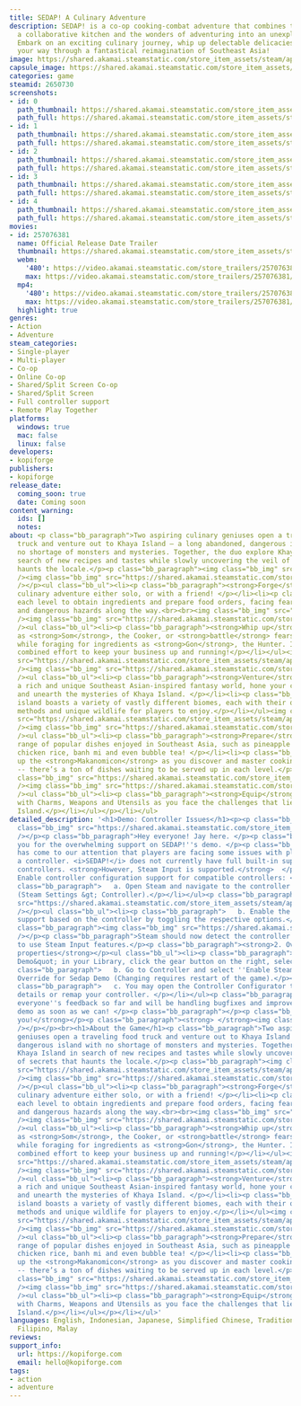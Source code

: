 ```yaml
---
title: SEDAP! A Culinary Adventure
description: SEDAP! is a co-op cooking-combat adventure that combines the chaos of
  a collaborative kitchen and the wonders of adventuring into an unexplored world.
  Embark on an exciting culinary journey, whip up delectable delicacies, and serve
  your way through a fantastical reimagination of Southeast Asia!
image: https://shared.akamai.steamstatic.com/store_item_assets/steam/apps/2650730/header.jpg?t=1733453122
capsule_image: https://shared.akamai.steamstatic.com/store_item_assets/steam/apps/2650730/d5b91609837eabf94c6f55ee299b6c809ebf23da/capsule_231x87.jpg?t=1733453122
categories: game
steamid: 2650730
screenshots:
- id: 0
  path_thumbnail: https://shared.akamai.steamstatic.com/store_item_assets/steam/apps/2650730/ss_965ef6a3da9baeee4f3d8ccc80da933a0b805209.600x338.jpg?t=1733453122
  path_full: https://shared.akamai.steamstatic.com/store_item_assets/steam/apps/2650730/ss_965ef6a3da9baeee4f3d8ccc80da933a0b805209.1920x1080.jpg?t=1733453122
- id: 1
  path_thumbnail: https://shared.akamai.steamstatic.com/store_item_assets/steam/apps/2650730/ss_81a11e25343aa466442569cb5077e5fee858c47d.600x338.jpg?t=1733453122
  path_full: https://shared.akamai.steamstatic.com/store_item_assets/steam/apps/2650730/ss_81a11e25343aa466442569cb5077e5fee858c47d.1920x1080.jpg?t=1733453122
- id: 2
  path_thumbnail: https://shared.akamai.steamstatic.com/store_item_assets/steam/apps/2650730/ss_f569cd449c662c895c2f34b632a930d357fbccb0.600x338.jpg?t=1733453122
  path_full: https://shared.akamai.steamstatic.com/store_item_assets/steam/apps/2650730/ss_f569cd449c662c895c2f34b632a930d357fbccb0.1920x1080.jpg?t=1733453122
- id: 3
  path_thumbnail: https://shared.akamai.steamstatic.com/store_item_assets/steam/apps/2650730/ss_ceb7c64dddc0199685f87f73b25dd144d837c704.600x338.jpg?t=1733453122
  path_full: https://shared.akamai.steamstatic.com/store_item_assets/steam/apps/2650730/ss_ceb7c64dddc0199685f87f73b25dd144d837c704.1920x1080.jpg?t=1733453122
- id: 4
  path_thumbnail: https://shared.akamai.steamstatic.com/store_item_assets/steam/apps/2650730/ss_725e66cc94798fc63d30ceae113e56f96aa65fd1.600x338.jpg?t=1733453122
  path_full: https://shared.akamai.steamstatic.com/store_item_assets/steam/apps/2650730/ss_725e66cc94798fc63d30ceae113e56f96aa65fd1.1920x1080.jpg?t=1733453122
movies:
- id: 257076381
  name: Official Release Date Trailer
  thumbnail: https://shared.akamai.steamstatic.com/store_item_assets/steam/apps/257076381/5f1dacc8bbfcbc8906b961cbd0adda16925e212f/movie_600x337.jpg?t=1733453117
  webm:
    '480': https://video.akamai.steamstatic.com/store_trailers/257076381/movie480_vp9.webm?t=1733453117
    max: https://video.akamai.steamstatic.com/store_trailers/257076381/movie_max_vp9.webm?t=1733453117
  mp4:
    '480': https://video.akamai.steamstatic.com/store_trailers/257076381/movie480.mp4?t=1733453117
    max: https://video.akamai.steamstatic.com/store_trailers/257076381/movie_max.mp4?t=1733453117
  highlight: true
genres:
- Action
- Adventure
steam_categories:
- Single-player
- Multi-player
- Co-op
- Online Co-op
- Shared/Split Screen Co-op
- Shared/Split Screen
- Full controller support
- Remote Play Together
platforms:
  windows: true
  mac: false
  linux: false
developers:
- kopiforge
publishers:
- kopiforge
release_date:
  coming_soon: true
  date: Coming soon
content_warning:
  ids: []
  notes:
about: <p class="bb_paragraph">Two aspiring culinary geniuses open a traveling food
  truck and venture out to Khaya Island – a long abandoned, dangerous island with
  no shortage of monsters and mysteries. Together, the duo explore Khaya Island in
  search of new recipes and tastes while slowly uncovering the veil of secrets that
  haunts the locale.</p><p class="bb_paragraph"><img class="bb_img" src="https://shared.akamai.steamstatic.com/store_item_assets/steam/apps/2650730/extras/Divider.png?t=1733453122"
  /><img class="bb_img" src="https://shared.akamai.steamstatic.com/store_item_assets/steam/apps/2650730/extras/Header_01.png?t=1733453122"
  /></p><ul class="bb_ul"><li><p class="bb_paragraph"><strong>Forge</strong> your
  culinary adventure either solo, or with a friend! </p></li><li><p class="bb_paragraph"><strong>Explore</strong>
  each level to obtain ingredients and prepare food orders, facing fearsome beasts
  and dangerous hazards along the way.<br><br><img class="bb_img" src="https://shared.akamai.steamstatic.com/store_item_assets/steam/apps/2650730/extras/Gif_01_New.gif?t=1733453122"
  /><img class="bb_img" src="https://shared.akamai.steamstatic.com/store_item_assets/steam/apps/2650730/extras/Header_02.png?t=1733453122"
  /><ul class="bb_ul"><li><p class="bb_paragraph"><strong>Whip up</strong> dishes
  as <strong>Som</strong>, the Cooker, or <strong>battle</strong> fearsome creatures
  while foraging for ingredients as <strong>Gon</strong>, the Hunter. It’ll take your
  combined effort to keep your business up and running!</p></li></ul><img class="bb_img"
  src="https://shared.akamai.steamstatic.com/store_item_assets/steam/apps/2650730/extras/Gif_02_New.gif?t=1733453122"
  /><img class="bb_img" src="https://shared.akamai.steamstatic.com/store_item_assets/steam/apps/2650730/extras/Header_03.png?t=1733453122"
  /><ul class="bb_ul"><li><p class="bb_paragraph"><strong>Venture</strong> through
  a rich and unique Southeast Asian-inspired fantasy world, hone your culinary skills
  and unearth the mysteries of Khaya Island. </p></li><li><p class="bb_paragraph">The
  island boasts a variety of vastly different biomes, each with their own food, cooking
  methods and unique wildlife for players to enjoy.</p></li></ul><img class="bb_img"
  src="https://shared.akamai.steamstatic.com/store_item_assets/steam/apps/2650730/extras/Gif_03_New.gif?t=1733453122"
  /><img class="bb_img" src="https://shared.akamai.steamstatic.com/store_item_assets/steam/apps/2650730/extras/Header_04.png?t=1733453122"
  /><ul class="bb_ul"><li><p class="bb_paragraph"><strong>Prepare</strong> a wide
  range of popular dishes enjoyed in Southeast Asia, such as pineapple fried rice,
  chicken rice, banh mi and even bubble tea! </p></li><li><p class="bb_paragraph">Fill
  up the <strong>Makanomicon</strong> as you discover and master cooking each dish
  -- there’s a ton of dishes waiting to be served up in each level.</p></li></ul><img
  class="bb_img" src="https://shared.akamai.steamstatic.com/store_item_assets/steam/apps/2650730/extras/Gif_04_New.gif?t=1733453122"
  /><img class="bb_img" src="https://shared.akamai.steamstatic.com/store_item_assets/steam/apps/2650730/extras/Header_05.png?t=1733453122"
  /><ul class="bb_ul"><li><p class="bb_paragraph"><strong>Equip</strong> yourself
  with Charms, Weapons and Utensils as you face the challenges that lie ahead in Khaya
  Island.</p></li></ul></p></li></ul>
detailed_description: '<h1>Demo: Controller Issues</h1><p><p class="bb_paragraph"><img
  class="bb_img" src="https://shared.akamai.steamstatic.com/store_item_assets/steam/apps/2650730/extras/Divider.png?t=1733453122"
  /></p><p class="bb_paragraph">Hey everyone! Jay here. </p><p class="bb_paragraph">Thank
  you for the overwhelming support on SEDAP!''s demo. </p><p class="bb_paragraph">It
  has come to our attention that players are facing some issues with playing using
  a controller. <i>SEDAP!</i> does not currently have full built-in support for all
  controllers. <strong>However, Steam Input is supported.</strong>  </p><p class="bb_paragraph"><u><strong>Steps:</strong></u><br>1.
  Enable controller configuration support for compatible controllers: </p><ul class="bb_ul"><li><p
  class="bb_paragraph">   a. Open Steam and navigate to the controller settings page
  (Steam Settings &gt; Controller).</p></li></ul><p class="bb_paragraph"><img class="bb_img"
  src="https://shared.akamai.steamstatic.com/store_item_assets/steam/apps/2650730/extras/Demo_Controller_Help_01.jpg?t=1733453122"
  /></p><ul class="bb_ul"><li><p class="bb_paragraph">   b. Enable the proper configuration
  support based on the controller by toggling the respective options.</p></li></ul><p
  class="bb_paragraph"><img class="bb_img" src="https://shared.akamai.steamstatic.com/store_item_assets/steam/apps/2650730/extras/Demo_Controller_Help_02.jpg?t=1733453122"
  /></p><p class="bb_paragraph">Steam should now detect the controller and allow it
  to use Steam Input features.</p><p class="bb_paragraph"><strong>2. Overriding game
  properties</strong></p><ul class="bb_ul"><li><p class="bb_paragraph">   a. On &quot;Sedap
  Demo&quot; in your Library, click the gear button on the right, select ''Properties...''.</p></li><li><p
  class="bb_paragraph">   b. Go to Controller and select ''Enable Steam Input'' for
  Override for Sedap Demo (Changing requires restart of the game).</p></li><li><p
  class="bb_paragraph">   c. You may open the Controller Configurator to see more
  details or remap your controller. </p></li></ul><p class="bb_paragraph">We appreciate
  everyone''s feedback so far and will be handling bugfixes and improvements to the
  demo as soon as we can! </p><p class="bb_paragraph"></p><p class="bb_paragraph"><strong>Thank
  you!</strong></p><p class="bb_paragraph"><strong> </strong><img class="bb_img" src="https://shared.akamai.steamstatic.com/store_item_assets/steam/apps/2650730/extras/Divider.png?t=1733453122"
  /></p></p><br><h1>About the Game</h1><p class="bb_paragraph">Two aspiring culinary
  geniuses open a traveling food truck and venture out to Khaya Island – a long abandoned,
  dangerous island with no shortage of monsters and mysteries. Together, the duo explore
  Khaya Island in search of new recipes and tastes while slowly uncovering the veil
  of secrets that haunts the locale.</p><p class="bb_paragraph"><img class="bb_img"
  src="https://shared.akamai.steamstatic.com/store_item_assets/steam/apps/2650730/extras/Divider.png?t=1733453122"
  /><img class="bb_img" src="https://shared.akamai.steamstatic.com/store_item_assets/steam/apps/2650730/extras/Header_01.png?t=1733453122"
  /></p><ul class="bb_ul"><li><p class="bb_paragraph"><strong>Forge</strong> your
  culinary adventure either solo, or with a friend! </p></li><li><p class="bb_paragraph"><strong>Explore</strong>
  each level to obtain ingredients and prepare food orders, facing fearsome beasts
  and dangerous hazards along the way.<br><br><img class="bb_img" src="https://shared.akamai.steamstatic.com/store_item_assets/steam/apps/2650730/extras/Gif_01_New.gif?t=1733453122"
  /><img class="bb_img" src="https://shared.akamai.steamstatic.com/store_item_assets/steam/apps/2650730/extras/Header_02.png?t=1733453122"
  /><ul class="bb_ul"><li><p class="bb_paragraph"><strong>Whip up</strong> dishes
  as <strong>Som</strong>, the Cooker, or <strong>battle</strong> fearsome creatures
  while foraging for ingredients as <strong>Gon</strong>, the Hunter. It’ll take your
  combined effort to keep your business up and running!</p></li></ul><img class="bb_img"
  src="https://shared.akamai.steamstatic.com/store_item_assets/steam/apps/2650730/extras/Gif_02_New.gif?t=1733453122"
  /><img class="bb_img" src="https://shared.akamai.steamstatic.com/store_item_assets/steam/apps/2650730/extras/Header_03.png?t=1733453122"
  /><ul class="bb_ul"><li><p class="bb_paragraph"><strong>Venture</strong> through
  a rich and unique Southeast Asian-inspired fantasy world, hone your culinary skills
  and unearth the mysteries of Khaya Island. </p></li><li><p class="bb_paragraph">The
  island boasts a variety of vastly different biomes, each with their own food, cooking
  methods and unique wildlife for players to enjoy.</p></li></ul><img class="bb_img"
  src="https://shared.akamai.steamstatic.com/store_item_assets/steam/apps/2650730/extras/Gif_03_New.gif?t=1733453122"
  /><img class="bb_img" src="https://shared.akamai.steamstatic.com/store_item_assets/steam/apps/2650730/extras/Header_04.png?t=1733453122"
  /><ul class="bb_ul"><li><p class="bb_paragraph"><strong>Prepare</strong> a wide
  range of popular dishes enjoyed in Southeast Asia, such as pineapple fried rice,
  chicken rice, banh mi and even bubble tea! </p></li><li><p class="bb_paragraph">Fill
  up the <strong>Makanomicon</strong> as you discover and master cooking each dish
  -- there’s a ton of dishes waiting to be served up in each level.</p></li></ul><img
  class="bb_img" src="https://shared.akamai.steamstatic.com/store_item_assets/steam/apps/2650730/extras/Gif_04_New.gif?t=1733453122"
  /><img class="bb_img" src="https://shared.akamai.steamstatic.com/store_item_assets/steam/apps/2650730/extras/Header_05.png?t=1733453122"
  /><ul class="bb_ul"><li><p class="bb_paragraph"><strong>Equip</strong> yourself
  with Charms, Weapons and Utensils as you face the challenges that lie ahead in Khaya
  Island.</p></li></ul></p></li></ul>'
languages: English, Indonesian, Japanese, Simplified Chinese, Traditional Chinese,
  Filipino, Malay
reviews:
support_info:
  url: https://kopiforge.com
  email: hello@kopiforge.com
tags:
- action
- adventure
---
```


